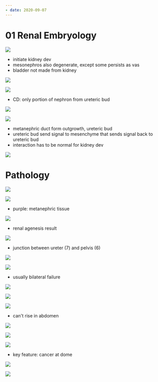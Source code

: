 ```yaml
---
- date: 2020-09-07
---
```


# 01 Renal Embryology

<!-- stages of kidney development -->

![](https://photos.thisispiggy.com/file/wikiFiles/CrDaHy5.jpg)

- initiate kidney dev
- mesonephros also degenerate, except some persists as vas
- bladder not made from kidney

![](https://photos.thisispiggy.com/file/wikiFiles/QT7jWWo.jpg)

<!-- 2 key structures in kidney formation. What do they make. Clinical significance -->

![](https://photos.thisispiggy.com/file/wikiFiles/QDmGzDk.jpg)

- CD: only portion of nephron from ureteric bud

![](https://photos.thisispiggy.com/file/wikiFiles/QT7jWWo.jpg)

![](https://photos.thisispiggy.com/file/wikiFiles/X3kDM8Z.jpg)

- metanephric duct form outgrowth, ureteric bud
- ureteric bud send signal to mesenchyme that sends signal back to ureteric bud
- interaction has to be normal for kidney dev

![](https://photos.thisispiggy.com/file/wikiFiles/9i4hcbl.jpg)

# Pathology

<!-- most common kidney malignancy in children, pathogenesis -->

![](https://photos.thisispiggy.com/file/wikiFiles/MSzpqao.jpg)

![](https://photos.thisispiggy.com/file/wikiFiles/rtZkmB4.jpg)

- purple: metanephric tissue

<!-- multicystic dysplastic kidney pathogenesis, result -->

![](https://photos.thisispiggy.com/file/wikiFiles/uRljL6u.jpg)

- renal agenesis result

<!-- common hydronephrosis location, why, detected how -->

![](https://photos.thisispiggy.com/file/wikiFiles/8C0JkUF.jpg)

- junction between ureter (7) and pelvis (6)

<!-- unilateral and bilateral renal agenesis result -->

![](https://photos.thisispiggy.com/file/wikiFiles/llFZHsc.jpg)

<!-- potter's syndrome is, result -->

![](https://photos.thisispiggy.com/file/wikiFiles/jzPmkO8.jpg)

- usually bilateral failure

![](https://photos.thisispiggy.com/file/wikiFiles/K0LrzjN.jpg)

<!-- potter's syndrome causes -->

![](https://photos.thisispiggy.com/file/wikiFiles/TOb5GDJ.jpg)

<!-- horseshoe kidney pathogenesis, symptoms, association, imaging -->

![](https://photos.thisispiggy.com/file/wikiFiles/JIQ6iNn.jpg)

- can't rise in abdomen

![](https://photos.thisispiggy.com/file/wikiFiles/qggZ8Ly.jpg)

<!-- Urachus is, urachal remnant is, pathogenesis, result, Classic case -->

![](https://photos.thisispiggy.com/file/wikiFiles/8zlt3Ug.jpg)

![](https://photos.thisispiggy.com/file/wikiFiles/YCMAOeO.jpg)

- key feature: cancer at dome

![](https://photos.thisispiggy.com/file/wikiFiles/CI2Nlhq.jpg)

![](https://photos.thisispiggy.com/file/wikiFiles/fSUEg62.jpg)

